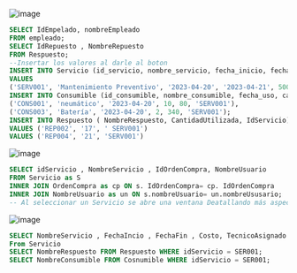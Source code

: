 ![image](https://github.com/RenzoAr10/DBD-KomaqService/assets/121067321/7ad6fe16-19cc-4224-a347-29cd9d0e5a5d)

```sql
SELECT IdEmpelado, nombreEmpleado 
FROM empleado;
SELECT IdRepuesto , NombreRepuesto
FROM Respuesto;
--Insertar los valores al darle al boton
INSERT INTO Servicio (id_servicio, nombre_servicio, fecha_inicio, fecha_fin, costo, cantidad_servicios, subtotal_servicios, tecnico_asignado, id_orden_compra, id_factura) 
VALUES
('SERV001', 'Mantenimiento Preventivo', '2023-04-20', '2023-04-21', 500, 1, 500, 'Hector Rojas', 'OC001', 'FAC001'),
INSERT INTO Consumible (id_consumible, nombre_consumible, fecha_uso, cantidad, costo, id_servicio) VALUES
('CONS001', 'neumático', '2023-04-20', 10, 80, 'SERV001'),
('CONS003', 'Batería', '2023-04-20', 2, 340, 'SERV001');
INSERT INTO Respuesto ( NombreRespuesto, CantidadUtilizada, IdServicio)
VALUES ('REP002', '17', ' SERV001')
VALUES ('REP004', '21', 'SERV001')

```
![image](https://github.com/RenzoAr10/DBD-KomaqService/assets/121067321/d56be3ea-d7d9-46ff-9029-a8ae692d6434)
```sql
SELECT idServicio , NombreServicio , IdOrdenCompra, NombreUsuario
FROM Servicio as S
INNER JOIN OrdenCompra as cp ON s. IdOrdenCompra= cp. IdOrdenCompra
INNER JOIN NombreUsuario as un ON s.nombreUsuario= un.nombreUsusario;
-- Al seleccionar un Servicio se abre una ventana Deatallando más aspectos de este, basado en su IdServicio
```
![image](https://github.com/RenzoAr10/DBD-KomaqService/assets/121067321/d01fe164-f115-43e5-943e-d4bdfea671c4)
```sql
SELECT NombreServicio , FechaIncio , FechaFin , Costo, TecnicoAsignado , NombreConsumible, NombreRespuesto
From Servicio
SELECT NombreRespuesto FROM Respuesto WHERE idServicio = SER001;
SELECT NombreConsumible FROM Cosnumible WHERE idServicio = SER001; 
```

